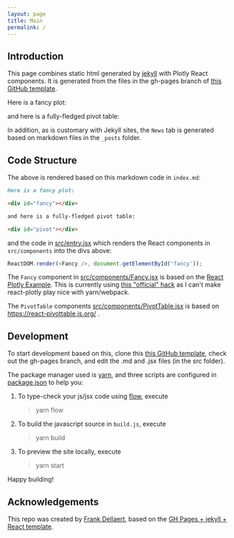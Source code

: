```yaml
---
layout: page
title: Main
permalink: /
---
```


## Introduction
This page combines static html generated by [jekyll](https://jekyllrb.com/) with Plotly React components. It is generated from the files in the gh-pages branch of [this GitHub template](https://github.com/dellaert/gh-pages-plotly). 

Here is a fancy plot:

<div id="fancy"></div>

and here is a fully-fledged pivot table:

<div id="pivot"></div>

In addition, as is customary with Jekyll sites, the `News` tab is generated based on markdown files in the `_posts` folder.

## Code Structure
The above is rendered based on this markdown code in `index.md`:

```md
Here is a fancy plot:

<div id="fancy"></div>

and here is a fully-fledged pivot table:

<div id="pivot"></div>
```

and the code in [src/entry.jsx](/src/entry.jsx) which renders the React components in `src/components` into the divs above:

``` js
ReactDOM.render(<Fancy />, document.getElementById('fancy'));
```

The `Fancy` component in [src/components/Fancy.jsx](/src/components/Fancy.jsx) is based on the [React Plotly Example](https://plotly.com/javascript/react/). This is currently using [this "official" hack](https://github.com/plotly/react-plotly.js/blob/master/README.md#loading-from-a-script-tag) as I can't make react-plotly play nice with yarn/webpack.

The `PivotTable` components [src/components/PivotTable.jsx](/src/components/PivotTable.jsx) is based on https://react-pivottable.js.org/ .

## Development
To start development based on this, clone this [this GitHub template](https://github.com/dellaert/gh-pages-plotly), check out the gh-pages branch, and edit the .md and .jsx files (in the src folder).

The package manager used is [yarn](https://yarnpkg.com/), and three scripts are configured in [package.json](package.json) to help you:
 
1. To type-check your js/jsx code using [flow](https://flow.org/en/docs/react/components/), execute

    > yarn flow

1. To build the javascript source in `build.js`, execute

    > yarn build

1. To preview the site locally, execute

    > yarn start

Happy building!


## Acknowledgements

This repo was created by [Frank Dellaert](http://dellaert.github.io/), based on the [GH Pages + jekyll + React template](https://github.com/dellaert/gh-pages-plotly).